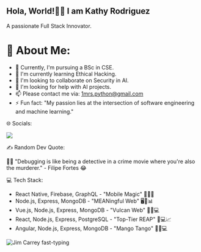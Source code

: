 ## Hola, World!👋👋 I am Kathy Rodriguez
A passionate Full Stack Innovator.

# 💫 About Me:
* 🔭 Currently, I'm pursuing a BSc in CSE.
* 🌱 I'm currently learning Ethical Hacking.
* 👯 I'm looking to collaborate on Security in AI.
* 🤔 I'm looking for help with AI projects.
* 📫 Please contact me via: 1mrs.python@gmail.com
* ⚡ Fun fact: "My passion lies at the intersection of software engineering and machine learning."


🌐 Socials:


<a href="https://www.linkedin.com/in/kathyr/"><img src="https://img.shields.io/badge/-LinkedIn-blue?style=flat-square&logo=Linkedin&logoColor=white&link=https://www.linkedin.com/in/yourusername/" /></a>


✍️ Random Dev Quote:

🕵️‍♀️ "Debugging is like being a detective in a crime movie where you're also the murderer." - Filipe Fortes 😂



💻 Tech Stack:

* React Native, Firebase, GraphQL - "Mobile Magic" 📱💥🔮
* Node.js, Express, MongoDB - "MEANingful Web" 🖥️🚀📊
* Vue.js, Node.js, Express, MongoDB - "Vulcan Web" 🚀🌌💻
* React, Node.js, Express, PostgreSQL - "Top-Tier REAP" 🌾💻📈
* Angular, Node.js, Express, MongoDB - "Mango Tango" 🥭💃💻


![Jim Carrey fast-typing](https://user-images.githubusercontent.com/84817579/232347397-9f648b4b-dce7-4c2b-b2db-487d66bbe008.gif)










